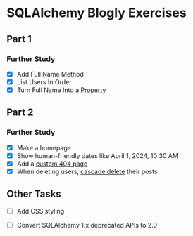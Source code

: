 SQLAlchemy Blogly Exercises
==========================

Part 1
------

### Further Study

- [x] Add Full Name Method
- [x] List Users In Order
- [x] Turn Full Name Into a [Property](https://www.programiz.com/python-programming/property)

Part 2
------

### Further Study

- [x] Make a homepage
- [x] Show human-friendly dates like April 1, 2024, 10:30 AM
- [x] Add a [custom 404 page](https://flask.palletsprojects.com/en/1.1.x/patterns/errorpages/)
- [x] When deleting users, [cascade delete](https://docs.sqlalchemy.org/en/20/orm/cascades.html) their posts

Other Tasks
-----------

- [ ] Add CSS styling
- [ ] Convert SQLAlchemy 1.x deprecated APIs to 2.0


